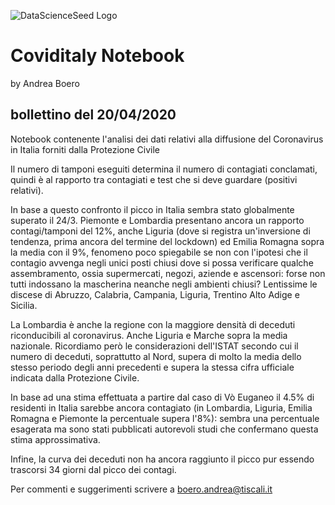 ![DataScienceSeed Logo](http://www.datascienceseed.com/wp-content/uploads/2018/02/dsst.jpg)

# Coviditaly Notebook
by Andrea Boero
## bollettino del 20/04/2020
Notebook contenente l'analisi dei dati relativi alla diffusione del Coronavirus in Italia forniti dalla Protezione Civile 

Il numero di tamponi eseguiti determina il numero di contagiati conclamati, quindi è al rapporto tra contagiati e test che si deve guardare (positivi relativi).

In base a questo confronto il picco in Italia sembra stato globalmente superato il 24/3. 
Piemonte e Lombardia presentano ancora un rapporto contagi/tamponi del 12%, anche Liguria (dove si registra un'inversione di tendenza, prima ancora del termine del lockdown) ed Emilia Romagna sopra la media con il 9%, fenomeno poco spiegabile se non con l'ipotesi che il contagio avvenga negli unici posti chiusi dove si possa verificare qualche assembramento, ossia supermercati, negozi, aziende e ascensori: forse non tutti indossano la mascherina neanche negli ambienti chiusi?
Lentissime le discese di Abruzzo, Calabria, Campania, Liguria, Trentino Alto Adige e Sicilia.

La Lombardia è anche la regione con la maggiore densità di deceduti riconducibili al coronavirus. Anche Liguria e Marche sopra la media nazionale. Ricordiamo però le considerazioni dell'ISTAT secondo cui il numero di deceduti, soprattutto al Nord, supera di molto la media dello stesso periodo degli anni precedenti e supera la stessa cifra ufficiale indicata dalla Protezione Civile.

In base ad una stima effettuata a partire dal caso di Vò Euganeo il 4.5% di residenti in Italia sarebbe ancora contagiato (in Lombardia, Liguria, Emilia Romagna e Piemonte la percentuale supera l'8%): sembra una percentuale esagerata ma sono stati pubblicati autorevoli studi che confermano questa stima approssimativa.

Infine, la curva dei deceduti non ha ancora raggiunto il picco pur essendo trascorsi 34 giorni dal picco dei contagi.

Per commenti e suggerimenti scrivere a boero.andrea@tiscali.it
